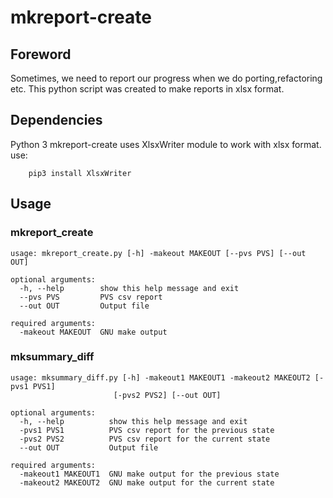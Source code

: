 # mkreport-create

## Foreword
Sometimes, we need to report our progress when we do porting,refactoring etc. This python script was created to make reports in xlsx format.

## Dependencies
Python 3
mkreport-create uses XlsxWriter module to work with xlsx format.
use:
```
    pip3 install XlsxWriter
```

## Usage

### mkreport_create
```
usage: mkreport_create.py [-h] -makeout MAKEOUT [--pvs PVS] [--out OUT]

optional arguments:
  -h, --help        show this help message and exit
  --pvs PVS         PVS csv report
  --out OUT         Output file

required arguments:
  -makeout MAKEOUT  GNU make output
```

### mksummary_diff
```
usage: mksummary_diff.py [-h] -makeout1 MAKEOUT1 -makeout2 MAKEOUT2 [-pvs1 PVS1]
                       [-pvs2 PVS2] [--out OUT]

optional arguments:
  -h, --help          show this help message and exit
  -pvs1 PVS1          PVS csv report for the previous state
  -pvs2 PVS2          PVS csv report for the current state
  --out OUT           Output file

required arguments:
  -makeout1 MAKEOUT1  GNU make output for the previous state
  -makeout2 MAKEOUT2  GNU make output for the current state
```


